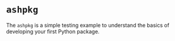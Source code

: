 # `ashpkg`

The `ashpkg` is a simple testing example to understand the basics of developing your first Python package.
